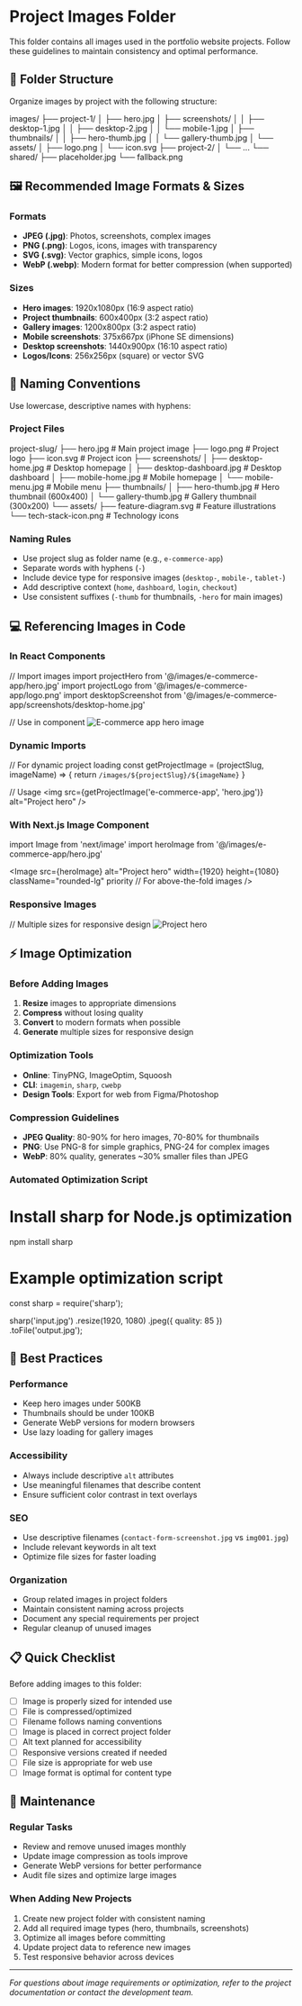 # Project Images Folder

This folder contains all images used in the portfolio website projects. Follow these guidelines to maintain consistency and optimal performance.

## 📁 Folder Structure

Organize images by project with the following structure:

images/
├── project-1/
│   ├── hero.jpg
│   ├── screenshots/
│   │   ├── desktop-1.jpg
│   │   ├── desktop-2.jpg
│   │   └── mobile-1.jpg
│   ├── thumbnails/
│   │   ├── hero-thumb.jpg
│   │   └── gallery-thumb.jpg
│   └── assets/
│       ├── logo.png
│       └── icon.svg
├── project-2/
│   └── ...
└── shared/
    ├── placeholder.jpg
    └── fallback.png
## 🖼️ Recommended Image Formats & Sizes

### **Formats**
- **JPEG (.jpg)**: Photos, screenshots, complex images
- **PNG (.png)**: Logos, icons, images with transparency
- **SVG (.svg)**: Vector graphics, simple icons, logos
- **WebP (.webp)**: Modern format for better compression (when supported)

### **Sizes**
- **Hero images**: 1920x1080px (16:9 aspect ratio)
- **Project thumbnails**: 600x400px (3:2 aspect ratio)
- **Gallery images**: 1200x800px (3:2 aspect ratio)
- **Mobile screenshots**: 375x667px (iPhone SE dimensions)
- **Desktop screenshots**: 1440x900px (16:10 aspect ratio)
- **Logos/Icons**: 256x256px (square) or vector SVG

## 📝 Naming Conventions

Use lowercase, descriptive names with hyphens:

### **Project Files**
project-slug/
├── hero.jpg                    # Main project image
├── logo.png                    # Project logo
├── icon.svg                    # Project icon
├── screenshots/
│   ├── desktop-home.jpg        # Desktop homepage
│   ├── desktop-dashboard.jpg   # Desktop dashboard
│   ├── mobile-home.jpg         # Mobile homepage
│   └── mobile-menu.jpg         # Mobile menu
├── thumbnails/
│   ├── hero-thumb.jpg          # Hero thumbnail (600x400)
│   └── gallery-thumb.jpg       # Gallery thumbnail (300x200)
└── assets/
    ├── feature-diagram.svg     # Feature illustrations
    └── tech-stack-icon.png     # Technology icons
### **Naming Rules**
- Use project slug as folder name (e.g., `e-commerce-app`)
- Separate words with hyphens (`-`)
- Include device type for responsive images (`desktop-`, `mobile-`, `tablet-`)
- Add descriptive context (`home`, `dashboard`, `login`, `checkout`)
- Use consistent suffixes (`-thumb` for thumbnails, `-hero` for main images)

## 💻 Referencing Images in Code

### **In React Components**
// Import images
import projectHero from '@/images/e-commerce-app/hero.jpg'
import projectLogo from '@/images/e-commerce-app/logo.png'
import desktopScreenshot from '@/images/e-commerce-app/screenshots/desktop-home.jpg'

// Use in component
<img 
  src={projectHero} 
  alt="E-commerce app hero image"
  className="w-full h-64 object-cover rounded-lg"
/>
### **Dynamic Imports**
// For dynamic project loading
const getProjectImage = (projectSlug, imageName) => {
  return `/images/${projectSlug}/${imageName}`
}

// Usage
<img 
  src={getProjectImage('e-commerce-app', 'hero.jpg')}
  alt="Project hero"
/>
### **With Next.js Image Component**
import Image from 'next/image'
import heroImage from '@/images/e-commerce-app/hero.jpg'

<Image
  src={heroImage}
  alt="Project hero"
  width={1920}
  height={1080}
  className="rounded-lg"
  priority // For above-the-fold images
/>
### **Responsive Images**
// Multiple sizes for responsive design
<picture>
  <source 
    media="(max-width: 768px)" 
    srcSet="/images/project-1/mobile-hero.jpg" 
  />
  <source 
    media="(min-width: 769px)" 
    srcSet="/images/project-1/desktop-hero.jpg" 
  />
  <img 
    src="/images/project-1/hero.jpg" 
    alt="Project hero"
    className="w-full h-auto"
  />
</picture>
## ⚡ Image Optimization

### **Before Adding Images**
1. **Resize** images to appropriate dimensions
2. **Compress** without losing quality
3. **Convert** to modern formats when possible
4. **Generate** multiple sizes for responsive design

### **Optimization Tools**
- **Online**: TinyPNG, ImageOptim, Squoosh
- **CLI**: `imagemin`, `sharp`, `cwebp`
- **Design Tools**: Export for web from Figma/Photoshop

### **Compression Guidelines**
- **JPEG Quality**: 80-90% for hero images, 70-80% for thumbnails
- **PNG**: Use PNG-8 for simple graphics, PNG-24 for complex images
- **WebP**: 80% quality, generates ~30% smaller files than JPEG

### **Automated Optimization Script**
# Install sharp for Node.js optimization
npm install sharp

# Example optimization script
const sharp = require('sharp');

sharp('input.jpg')
  .resize(1920, 1080)
  .jpeg({ quality: 85 })
  .toFile('output.jpg');
## 🎯 Best Practices

### **Performance**
- Keep hero images under 500KB
- Thumbnails should be under 100KB
- Generate WebP versions for modern browsers
- Use lazy loading for gallery images

### **Accessibility**
- Always include descriptive `alt` attributes
- Use meaningful filenames that describe content
- Ensure sufficient color contrast in text overlays

### **SEO**
- Use descriptive filenames (`contact-form-screenshot.jpg` vs `img001.jpg`)
- Include relevant keywords in alt text
- Optimize file sizes for faster loading

### **Organization**
- Group related images in project folders
- Maintain consistent naming across projects
- Document any special requirements per project
- Regular cleanup of unused images

## 📋 Quick Checklist

Before adding images to this folder:

- [ ] Image is properly sized for intended use
- [ ] File is compressed/optimized
- [ ] Filename follows naming conventions
- [ ] Image is placed in correct project folder
- [ ] Alt text planned for accessibility
- [ ] Responsive versions created if needed
- [ ] File size is appropriate for web use
- [ ] Image format is optimal for content type

## 🔧 Maintenance

### **Regular Tasks**
- Review and remove unused images monthly
- Update image compression as tools improve
- Generate WebP versions for better performance
- Audit file sizes and optimize large images

### **When Adding New Projects**
1. Create new project folder with consistent naming
2. Add all required image types (hero, thumbnails, screenshots)
3. Optimize all images before committing
4. Update project data to reference new images
5. Test responsive behavior across devices

---

*For questions about image requirements or optimization, refer to the project documentation or contact the development team.*